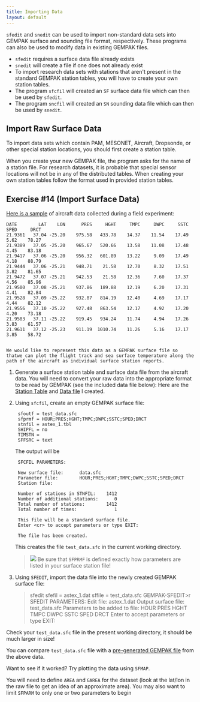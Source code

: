 ```yaml
---
title: Importing Data
layout: default
---
```


`sfedit` and `snedit` can be used to import non-standard data sets into GEMPAK surface and sounding file format, respectively.  These programs can also be used to modify data in existing GEMPAK files. 

- `sfedit` requires a surface data file already exists
- `snedit` will create a file if one does not already exist
- To import research data sets with stations that aren't present in the standard GEMPAK station tables, you will have to create your own station tables.
- The program `sfcfil` will created an `SF` surface data file which can then be used by `sfedit`. 
- The program `sncfil` will created an `SN` sounding data file which can then be used by `snedit`. 

## Import Raw Surface Data

To import data sets which contain PAM, MESONET, Aircraft, Dropsonde, or other special station locations, you should first create a station table.

When you create your new GEMPAK file, the program asks for the name of a station file. For research datasets, it is probable that special sensor locations will not be in any of the distributed tables. When creating your own station tables follow the format used in provided station tables.


## Exercise #14 (Import Surface Data)

[Here is a sample](http://www.unidata.ucar.edu/software/gempak/tutorial/data/astex_1.raw) of aircraft data collected during a field experiment:

    DATE        LAT    LON      PRES     HGHT     TMPC     DWPC     SSTC     SPED     DRCT
    21.9361   37.04 -25.20    975.58   433.78    14.37    11.54    17.49     5.62    78.27
    21.9389   37.05 -25.20    965.67   520.66    13.58    11.08    17.48     4.45    83.18
    21.9417   37.06 -25.20    956.32   601.89    13.22     9.09    17.49     4.18    88.79
    21.9444   37.06 -25.21    948.71    21.58    12.70     8.32    17.51     3.82    81.65
    21.9472   37.07 -25.21    942.53    21.58    12.36     7.60    17.37     4.56    85.96
    21.9500   37.08 -25.21    937.86   189.88    12.19     6.20    17.31     4.41    82.84
    21.9528   37.09 -25.22    932.87   814.19    12.40     4.69    17.17     4.44    82.12
    21.9556   37.10 -25.22    927.48   863.54    12.17     4.92    17.20     4.20    73.18
    21.9583   37.11 -25.22    919.45   934.24    11.74     4.94    17.26     3.83    61.57
    21.9611   37.12 -25.23    911.19  1010.74    11.26     5.16    17.17     3.85    58.72
    

    We would like to represent this data as a GEMPAK surface file so thatwe can plot the flight track and sea surface temperature along the path of the aircraft as individual surface station reports.

1.  Generate a surface station table and surface data file from the aircraft data. You will need to convert your raw data into the appropriate format to be read by GEMPAK (see the included data file below):
      Here are the [Station Table](http://www.unidata.ucar.edu/software/gempak/tutorial/data/astex_1.tbl) and [Data file](http://www.unidata.ucar.edu/software/gempak/tutorial/data/astex_1.dat) I created.
2.  Using `sfcfil`, create an empty GEMPAK surface file:

    
         sfoutf = test_data.sfc
         sfprmf = HOUR;PRES;HGHT;TMPC;DWPC;SSTC;SPED;DRCT
         stnfil = astex_1.tbl
         SHIPFL = no
         TIMSTN =     
         SFFSRC = text
         
    The output will be
    
         SFCFIL PARAMETERS:     
         
         New surface file:      data.sfc     
         Parameter file:        HOUR;PRES;HGHT;TMPC;DWPC;SSTC;SPED;DRCT     
         Station file:     
         
         Number of stations in STNFIL:    1412
         Number of additional stations:      0
         Total number of stations:        1412
         Total number of times:              1
         
         This file will be a standard surface file.
         Enter <cr> to accept parameters or type EXIT:
         
         The file has been created.
        
     This creates the file `test_data.sfc` in the current working directory.
    > ![](warning.gif) Be sure that `SFPRMF` is defined exactly how parameters are listed in your surface station file!
3.  Using `SFEDIT`, import the data file into the newly created GEMPAK surface file:
     > sfedit
     sfefil   = astex_1.dat
     sffile   = test_data.sfc
     GEMPAK-SFEDIT>r
      SFEDIT PARAMETERS:      Edit file:           astex_1.dat      Output surface file: test_data.sfc      Parameters to be added to file:
      HOUR PRES HGHT TMPC DWPC SSTC SPED DRCT
     Enter <cr> to accept parameters or type EXIT:

 Check your `test_data.sfc` file in the present working directory, it should be much larger in size!

 You can compare `test_data.sfc` file with a [pre-generated GEMPAK file](http://www.unidata.ucar.edu/software/gempak/tutorial/data/astex_1.gem) from the above data.

 Want to see if it worked? Try plotting the data using `SFMAP`.

 You will need to define `AREA` and `GAREA` for the dataset (look at the lat/lon in the raw file to get an idea of an approximate area). You may also want to limit `SFPARM` to only one or two parameters to begin